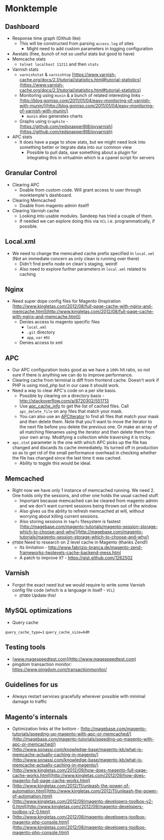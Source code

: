 Monktemple
==========

Dashboard
---------

* Response time graph (Github like)
	* This will be constructed from parsing `access.log` of sites
		* Might need to add custom parameters in logging configuration
* Awstats (free, bunch of not so useful stats but good to have)
* Memcache stats
	* `telnet localhost 11211` and then `stats`
* Varnish stats
	* `varnishstat` & `varnishtop` [https://www.varnish-cache.org/docs/2.1/tutorial/statistics.html#tutorial-statistics](https://www.varnish-cache.org/docs/2.1/tutorial/statistics.html#tutorial-statistics)
	* Monitoring using `munin` & a bunch of related interesting links - [http://blog.gomiso.com/2011/01/04/easy-monitoring-of-varnish-with-munin/](http://blog.gomiso.com/2011/01/04/easy-monitoring-of-varnish-with-munin/)
		* `munin` also generates charts
	* Graphs using `Graphite` - [https://github.com/redsnapper8t8/pyvarnish](https://github.com/redsnapper8t8/pyvarnish)
* APC stats
	* It does have a page to show stats, but we might need look into something better or itegrate data into our common view
		* Possible to pull data, saw something about a plugin for integrating this in virtualmin which is a cpanel script for servers


Granular Control
----------------
* Clearing APC
	* Doable from custom code. Will grant access to user through monktemple's dashboard.
* Clearing Memcached
	* Doable from magento admin itself!
* Clearing Varnish cache
	* Looking into usable modules. Sandeep has tried a couple of them.
	* If needed we can explore doing this via `VCL` i.e. programmatically, if possible.


Local.xml
---------

* We need to change the memcahed cache prefix specified in `local.xml` (Not an immediate concern as only clean is running over there)
	* Didn't find prefix node on clean's staging, weird!
	* Also need to explore further parameters in `local.xml` related to caching


Nginx
-----

* Need super dope config files for Magento (Inspiration [http://www.kingletas.com/2012/08/full-page-cache-with-nginx-and-memcache.html](http://www.kingletas.com/2012/08/full-page-cache-with-nginx-and-memcache.html))
	* Denies access to magento specific files
		* `local.xml`
		* `.git` directory
		* `app`, `var` etc
	* Denies access to xml


APC
---

* Our APC configuration looks good as we have a `100%` hit ratio, so not sure if there is anything we can do to improve performance.
* Clearing cache from terminal is diff from frontend cache. Doesn't work if PHP is using mod_php but in our case it should work.
* Need a way to clear APC's code on a per site basis.
	* Possible by clearing on a directory basis - http://stackoverflow.com/a/8720302/551713
	* Use [apc_cache_info](http://www.php.net/manual/en/function.apc-cache-info.php) to get the list of cached files. Call `apc_delete_file` on any files that match your mask.
	* You can also use an [APCIterator](http://www.php.net/manual/en/apciterator.construct.php) to find all files that match your mask and then delete them. Note that you'll want to move the iterator to the next file before you delete the previous one. Or make an array of all matching filenames using the iterator and then delete them from your own array. Modifying a collection while traversing it is tricky.
* `apc.stat` parameter is the one with which APC picks up the file has changed and discards its cache immediately. Its turned off in production so as to get rid of the small performance overhead in checking whether the file has changed since the last time it was cached.
	* Ability to toggle this would be ideal.


Memcached
---------

* Right now we have only 1 instance of memcached running. We need 2. One holds only the sessions, and other one holds the usual cached stuff.
	* Important because memcached can be cleared from magento admin and we don't want current sessions being thrown out of the window.
	* Also gives us the ability to refresh memcached at will, without worrying about killing current sessions.
	* Also storing sessions in `tmpfs` filesystem is fastest [http://magebase.com/magento-tutorials/magento-session-storage-which-to-choose-and-why/](http://magebase.com/magento-tutorials/magento-session-storage-which-to-choose-and-why/)
* `@TODO` Need to research on 2 level cache in Magento (thanks Zend!)
	* Its limitation - http://www.fabrizio-branca.de/magento-zend-frameworks-twolevels-cache-backend-mess.html
	* A patch to improve it? - https://gist.github.com/1262502

Varnish
-------

* Forgot the exact need but we would require to write some Varnish config file code (which is a language in itself - `VCL`)
	* `@TODO` Update this!


MySQL optimizations
-------------------

* Query cache

`query_cache_type=1`
`query_cache_size=64M`


Testing tools
-------------

* [www.magespeedtest.com](http://www.magespeedtest.com)
* pingdom transaction monitor: https://www.pingdom.com/transactionmonitor/

Guidelines for us
-----------------

* Always restart services gracefully wherever possible with minimal damage to traffic


Magento's internals
-------------------

* Optimization links at the bottom - [http://magebase.com/magento-tutorials/speeding-up-magento-with-apc-or-memcached/](http://magebase.com/magento-tutorials/speeding-up-magento-with-apc-or-memcached/)
* [http://www.sonassi.com/knowledge-base/magento-kb/what-is-memcache-actually-caching-in-magento/](http://www.sonassi.com/knowledge-base/magento-kb/what-is-memcache-actually-caching-in-magento/)
* [http://www.kingletas.com/2012/09/how-does-magento-full-page-cache-works.html](http://www.kingletas.com/2012/09/how-does-magento-full-page-cache-works.html)
* [http://www.kingletas.com/2012/11/unleash-the-power-of-automation.html](http://www.kingletas.com/2012/11/unleash-the-power-of-automation.html)
* [http://www.kingletas.com/2012/09/magento-developers-toolbox-v2-0.html](http://www.kingletas.com/2012/09/magento-developers-toolbox-v2-0.html)
* [http://www.kingletas.com/2012/08/magento-developers-toolbox-magento-php-console.html](http://www.kingletas.com/2012/08/magento-developers-toolbox-magento-php-console.html)
